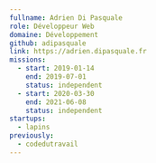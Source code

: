 ```yaml
---
fullname: Adrien Di Pasquale
role: Développeur Web
domaine: Développement
github: adipasquale
link: https://adrien.dipasquale.fr
missions:
  - start: 2019-01-14
    end: 2019-07-01
    status: independent
  - start: 2020-03-30
    end: 2021-06-08
    status: independent
startups:
  - lapins
previously:
  - codedutravail
---
```

